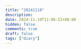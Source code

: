```yaml
---
title: "20241110"
description: 
date: 2024-11-10T11:06:53+08:00
hidden: false
comments: true
draft: false
tags: ["diary"]
---
```

